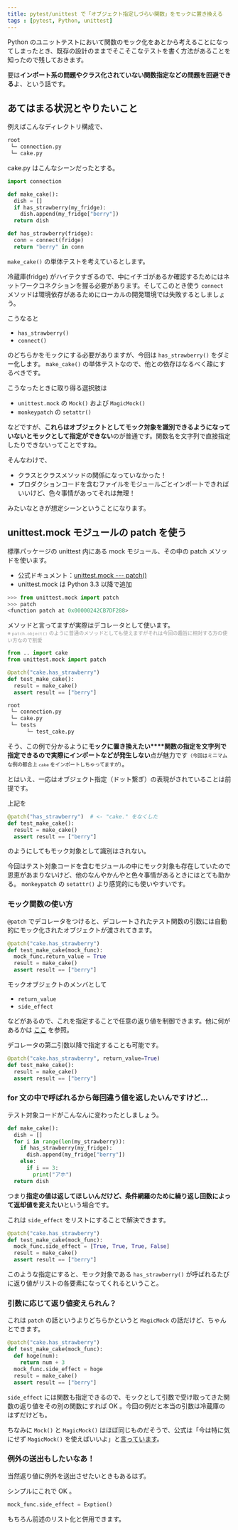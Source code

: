```yaml
---
title: pytest/unittest で「オブジェクト指定しづらい関数」をモックに置き換える
tags : [pytest, Python, unittest]
---
```


Python のユニットテストにおいて関数のモック化をあとから考えることになってしまったとき、既存の設計のままでそこそこなテストを書く方法があることを知ったので残しておきます。

要は**インポート系の問題やクラス化されていない関数指定などの問題を回避できる**よ、という話です。

## あてはまる状況とやりたいこと

例えばこんなディレクトリ構成で、

```bash
root
 └─ connection.py
 └─ cake.py
```

cake.py はこんなシーンだったとする。

```python
import connection

def make_cake():
  dish = []
  if has_strawberry(my_fridge):
    dish.append(my_fridge["berry"])
  return dish

def has_strawberry(fridge):
  conn = connect(fridge)
  return "berry" in conn
```

`make_cake()` の単体テストを考えているとします。

冷蔵庫(fridge) がハイテクすぎるので、中にイチゴがあるか確認するためにはネットワークコネクションを握る必要があります。そしてこのとき使う `connect` メソッドは環境依存があるためにローカルの開発環境では失敗するとしましょう。

こうなると

- `has_strawberry()`
- `connect()`

のどちらかをモックにする必要がありますが、今回は `has_strawberry()` をダミー化します。 `make_cake()` の単体テストなので、他との依存はなるべく疎にするべきです。

こうなったときに取り得る選択肢は

- `unittest.mock` の `Mock()` および `MagicMock()`
- `monkeypatch` の `setattr()`

などですが、**これらはオブジェクトとしてモック対象を識別できるようになっていないとモックとして指定ができない**のが普通です。関数名を文字列で直接指定したりできないってことですね。

そんなわけで、

- クラスとクラスメソッドの関係になっていなかった！
- プロダクションコードを含むファイルをモジュールごとインポートできればいいけど、色々事情があってそれは無理！

みたいなときが想定シーンということになります。

## unittest.mock モジュールの patch を使う

標準パッケージの unittest 内にある mock モジュール、その中の patch メソッドを使います。

- 公式ドキュメント：[unittest.mock --- patch()](https://docs.python.org/ja/3/library/unittest.mock.html#unittest.mock.patch)
- unittest.mock は Python 3.3 以降で追加

```python
>>> from unittest.mock import patch
>>> patch
<function patch at 0x00000242CB7DF288>
```

メソッドと言ってますが実際はデコレータとして使います。  
<span style="font-size: 0.8em; color: #999999;">※ `patch.object()` のように普通のメソッドとしても使えますがそれは今回の趣旨に相対する方の使い方なので割愛</span>

```python
from .. import cake
from unittest.mock import patch

@patch("cake.has_strawberry")
def test_make_cake():
  result = make_cake()
  assert result == ["berry"]
```

```bash
root
 └─ connection.py
 └─ cake.py
 └─ tests
      └─ test_cake.py
```

そう、この例で分かるように**モックに置き換えたい****関数の指定を文字列で指定できるので実際にインポートなどが発生しない**点が魅力です<span style="font-size: 0.8em;">（今回はミニマムな例の都合上 `cake` をインポートしちゃってますが）</span>。

とはいえ、一応はオブジェクト指定（ドット繋ぎ）の表現がされていることは前提です。

上記を

```python
@patch("has_strawberry")  # <- "cake." をなくした
def test_make_cake():
  result = make_cake()
  assert result == ["berry"]
```

のようにしてもモック対象として識別はされない。

今回はテスト対象コードを含むモジュールの中にモック対象も存在していたので恩恵があまりないけど、他のなんやかんやと色々事情があるときにはとても助かる。 `monkeypatch` の `setattr()` より感覚的にも使いやすいです。

### モック関数の使い方

`@patch` でデコレータをつけると、デコレートされたテスト関数の引数には自動的にモック化されたオブジェクトが渡されてきます。

```python
@patch("cake.has_strawberry")
def test_make_cake(mock_func):
  mock_func.return_value = True
  result = make_cake()
  assert result == ["berry"]
```

モックオブジェクトのメンバとして

- `return_value`
- `side_effect`

などがあるので、これを指定することで任意の返り値を制御できます。他に何があるかは [ここ](https://docs.python.org/ja/3/library/unittest.mock.html#unittest.mock.Mock) を参照。

デコレータの第二引数以降で指定することも可能です。

```python
@patch("cake.has_strawberry", return_value=True)
def test_make_cake():
  result = make_cake()
  assert result == ["berry"]
```

### for 文の中で呼ばれるから毎回違う値を返したいんですけど…

テスト対象コードがこんなんに変わったとしましょう。

```python
def make_cake():
  dish = []
  for i in range(len(my_strawberry)):
    if has_strawberry(my_fridge):
      dish.append(my_fridge["berry"])
    else:
      if i == 3:
        print("アホ")
  return dish
```

つまり**指定の値は返してほしいんだけど、条件網羅のために繰り返し回数によって返却値を変えたい**という場合です。

これは `side_effect` をリストにすることで解決できます。

```python
@patch("cake.has_strawberry")
def test_make_cake(mock_func):
  mock_func.side_effect = [True, True, True, False]
  result = make_cake()
  assert result == ["berry"]
```

このような指定にすると、モック対象である `has_strawberry()` が呼ばれるたびに返り値がリストの各要素になってくれるということ。

### 引数に応じて返り値変えられん？

これは `patch` の話というよりどちらかというと `MagicMock` の話だけど、ちゃんとできます。

```python
@patch("cake.has_strawberry")
def test_make_cake(mock_func):
  def hoge(num):
    return num + 3
  mock_func.side_effect = hoge
  result = make_cake()
  assert result == ["berry"]
```

`side_effect` には関数も指定できるので、モックとして引数で受け取ってきた関数の返り値をその別の関数にすれば OK 。今回の例だと本当の引数は冷蔵庫のはずだけども。

ちなみに `Mock()` と `MagicMock()` はほぼ同じものだそうで、公式は「今は特に気にせず `MagicMock()` を使えばいいよ」と[言っています](https://docs.python.org/ja/3/library/unittest.mock-examples.html#:~:text=%E3%81%93%E3%81%AE%E4%BE%8B%E3%81%AE%E3%82%88%E3%81%86%E3%81%AA%E5%A0%B4%E5%90%88%E3%80%81%E3%81%9F%E3%81%84%E3%81%A6%E3%81%84%20Mock%20%E3%81%A8%20MagicMock%20%E3%81%AF%E4%BA%92%E6%8F%9B%E3%81%A7%E3%81%99%E3%80%82%20MagicMock%20%E3%81%AE%E6%96%B9%E3%81%8C%E5%BC%B7%E5%8A%9B%E3%81%AA%E3%81%AE%E3%81%A7%E3%80%81%E3%83%87%E3%83%95%E3%82%A9%E3%83%AB%E3%83%88%E3%81%A7%E3%81%AF%E3%81%93%E3%81%A1%E3%82%89%E3%82%92%E4%BD%BF%E3%81%86%E3%81%A8%E3%81%84%E3%81%84%E3%81%A7%E3%81%97%E3%82%87%E3%81%86%E3%80%82)。

### 例外の送出もしたいなあ！

当然返り値に例外を送出させたいときもあるはず。

シンプルにこれで OK 。

```python
mock_func.side_effect = Exption()
```

もちろん前述のリスト化と併用できます。
